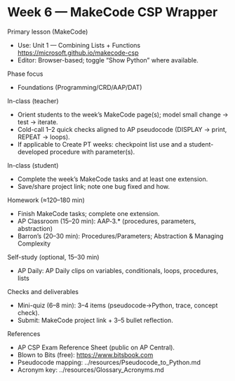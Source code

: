 # Week 6 — MakeCode CSP Wrapper

Primary lesson (MakeCode)
- Use: Unit 1 — Combining Lists + Functions
  https://microsoft.github.io/makecode-csp
- Editor: Browser-based; toggle “Show Python” where available.

Phase focus
- Foundations (Programming/CRD/AAP/DAT)

In-class (teacher)
- Orient students to the week’s MakeCode page(s); model small change → test → iterate.
- Cold-call 1–2 quick checks aligned to AP pseudocode (DISPLAY → print, REPEAT → loops).
- If applicable to Create PT weeks: checkpoint list use and a student-developed procedure with parameter(s).

In-class (student)
- Complete the week’s MakeCode tasks and at least one extension.
- Save/share project link; note one bug fixed and how.

Homework (≈120–180 min)
- Finish MakeCode tasks; complete one extension.
- AP Classroom (15–20 min): AAP‑3.* (procedures, parameters, abstraction)
- Barron’s (20–30 min): Procedures/Parameters; Abstraction & Managing Complexity

Self-study (optional, 15–30 min)
- AP Daily: AP Daily clips on variables, conditionals, loops, procedures, lists

Checks and deliverables
- Mini-quiz (6–8 min): 3–4 items (pseudocode→Python, trace, concept check).
- Submit: MakeCode project link + 3–5 bullet reflection.

References
- AP CSP Exam Reference Sheet (public on AP Central).
- Blown to Bits (free): https://www.bitsbook.com
- Pseudocode mapping: ../resources/Pseudocode_to_Python.md
- Acronym key: ../resources/Glossary_Acronyms.md
